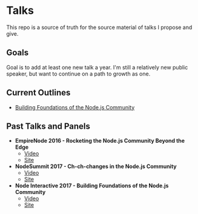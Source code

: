 # Talks
This repo is a source of truth for the source material of talks I propose and give. 

## Goals
Goal is to add at least one new talk a year. I'm still a relatively new public speaker, but want to continue on a path to growth as one. 

## Current Outlines
* [Building Foundations of the Node.js Community](./building-foundations-of-the-node-js-community.md)

## Past Talks and Panels
* **EmpireNode 2016 - Rocketing the Node.js Community Beyond the Edge**
  * [Video](https://www.youtube.com/watch?v=lfy_k2REw8A)
  * [Site](http://2016.empirenode.org/)
* **NodeSummit 2017 - Ch-ch-changes in the Node.js Community**
  * [Video](https://vimeo.com/230202619)
  * [Site](http://nodesummit.com/)
* **Node Interactive 2017 - Building Foundations of the Node.js Community**
  * [Video](https://youtu.be/vb75ww-MAg0)
  * [Site](http://events.linuxfoundation.org/events/node-interactive)
